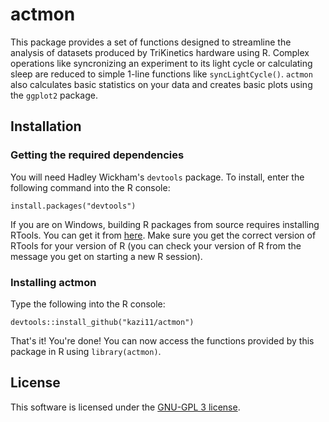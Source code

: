 actmon
=========================================================
This package provides a set of functions designed to streamline the analysis of datasets produced by TriKinetics hardware using R. Complex operations like syncronizing an experiment to its light cycle or calculating sleep are reduced to simple 1-line functions like `syncLightCycle()`. `actmon` also calculates basic statistics on your data and creates basic plots using the `ggplot2` package. 

## Installation
### Getting the required dependencies
You will need Hadley Wickham's `devtools` package. To install, enter the following command into the R console: 
```{r} 
install.packages("devtools")
``` 

If you are on Windows, building R packages from source requires installing RTools. You can get it from [here](http://cran.r-project.org/bin/windows/Rtools/). Make sure you get the correct version of RTools for your version of R (you can check your version of R from the message you get on starting a new R session).

### Installing actmon
Type the following into the R console:
```{r}
devtools::install_github("kazi11/actmon")
```

That's it! You're done! You can now access the functions provided by this package in R using `library(actmon)`.

## License
This software is licensed under the [GNU-GPL 3 license](https://tldrlegal.com/license/gnu-general-public-license-v3-%28gpl-3%29#summary).
